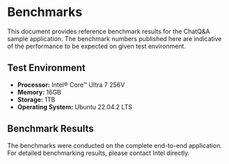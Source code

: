 # Benchmarks

This document provides reference benchmark results for the ChatQ&A sample application. The benchmark numbers published here are indicative of the performance to be expected on given test environment.

## Test Environment

- **Processor:** Intel® Core™ Ultra 7 256V
- **Memory:** 16GB
- **Storage:** 1TB
- **Operating System:** Ubuntu 22.04.2 LTS

## Benchmark Results

The benchmarks were conducted on the complete end-to-end application. For detailed benchmarking results, please contact Intel directly.